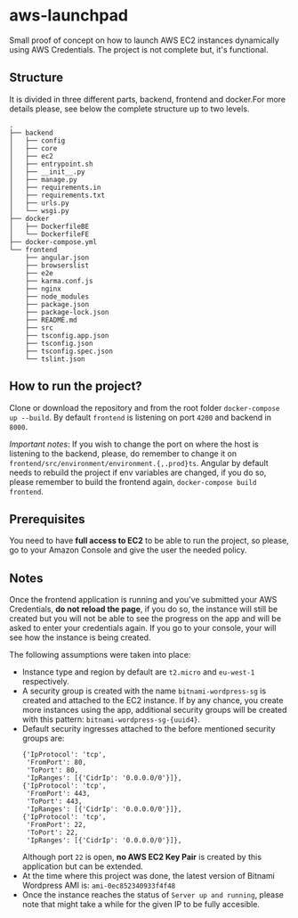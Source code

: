 # aws-launchpad

Small proof of concept on how to launch AWS EC2 instances dynamically using AWS Credentials. The project is not
complete but, it's functional.

## Structure
It is divided in three different parts, backend, frontend and docker.For more details please, see below the complete
structure up to two levels.
```
.
├── backend
│   ├── config
│   ├── core
│   ├── ec2
│   ├── entrypoint.sh
│   ├── __init__.py
│   ├── manage.py
│   ├── requirements.in
│   ├── requirements.txt
│   ├── urls.py
│   └── wsgi.py
├── docker
│   ├── DockerfileBE
│   └── DockerfileFE
├── docker-compose.yml
└── frontend
    ├── angular.json
    ├── browserslist
    ├── e2e
    ├── karma.conf.js
    ├── nginx
    ├── node_modules
    ├── package.json
    ├── package-lock.json
    ├── README.md
    ├── src
    ├── tsconfig.app.json
    ├── tsconfig.json
    ├── tsconfig.spec.json
    └── tslint.json

```

## How to run the project?
Clone or download the repository and from the root folder `docker-compose up --build`. By default `frontend` is listening on
port `4200` and backend in `8000`.

*Important notes*: If you wish to change the port on where the host is listening to the backend, please, do remember to change it
on `frontend/src/environment/environment.{,.prod}ts`. Angular by default needs to rebuild the project if env variables are changed,
if you do so, please remember to build the frontend again, `docker-compose build frontend`.

## Prerequisites
You need to have **full access to EC2** to be able to run the project, so please, go to your Amazon Console and give the user
the needed policy.

## Notes
Once the frontend application is running and you've submitted your AWS Credentials, **do not reload the page**, if you do so,
the instance will still be created but you will not be able to see the progress on the app and will be asked to enter your
credentials again. If you go to your console, your will see how the instance is being created.

The following assumptions were taken into place:

- Instance type and region by default are `t2.micro` and `eu-west-1` respectively.
- A security group is created with the name `bitnami-wordpress-sg` is created and attached to the EC2 instance. If by any chance,
you create more instances using the app, additional security groups will be created with this pattern: `bitnami-wordpress-sg-{uuid4}`.
- Default security ingresses attached to the before mentioned security groups are:
  ```
  {'IpProtocol': 'tcp',
   'FromPort': 80,
   'ToPort': 80,
   'IpRanges': [{'CidrIp': '0.0.0.0/0'}]},
  {'IpProtocol': 'tcp',
   'FromPort': 443,
   'ToPort': 443,
   'IpRanges': [{'CidrIp': '0.0.0.0/0'}]},
  {'IpProtocol': 'tcp',
   'FromPort': 22,
   'ToPort': 22,
   'IpRanges': [{'CidrIp': '0.0.0.0/0'}]},
  ```
  Although port `22` is open, **no AWS EC2 Key Pair** is created by this application but can be extended.
- At the time where this project was done, the latest version of Bitnami Wordpress AMI is: `ami-0ec852340933f4f48`
- Once the instance reaches the status of `Server up and running`, please note that might take a while for the given IP to be
fully accesible.
